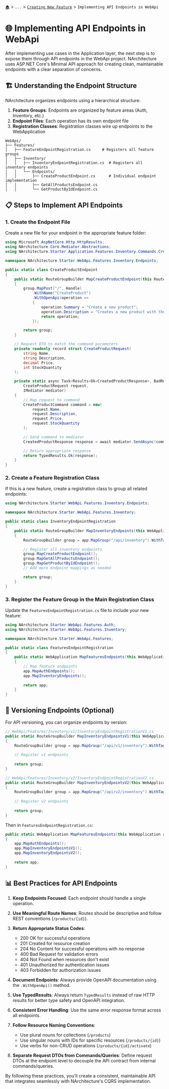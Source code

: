[`🏠`](../../README.md) > `...` > [`Creating New Feature`](./README.md) > `Implementing API Endpoints in WebApi`

# 🌐 Implementing API Endpoints in WebApi

After implementing use cases in the Application layer, the next step is to expose them through API endpoints in the WebApi project. NArchitecture uses ASP.NET Core's Minimal API approach for creating clean, maintainable endpoints with a clear separation of concerns.

## 🏗️ Understanding the Endpoint Structure

NArchitecture organizes endpoints using a hierarchical structure:

1. **Feature Groups**: Endpoints are organized by feature areas (Auth, Inventory, etc.)
2. **Endpoint Files**: Each operation has its own endpoint file
3. **Registration Classes**: Registration classes wire up endpoints to the WebApplication

```
WebApi/
├── Features/
│   ├── FeatureEndpointRegistration.cs     # Registers all feature groups
│   ├── Inventory/
│   │   ├── InventoryEndpointRegistration.cs  # Registers all inventory endpoints
│   │   └── Endpoints/
│   │       ├── CreateProductEndpoint.cs      # Individual endpoint implementation
│   │       ├── GetAllProductsEndpoint.cs
│   │       └── GetProductByIdEndpoint.cs
```

## 📋 Steps to Implement API Endpoints

### 1. Create the Endpoint File

Create a new file for your endpoint in the appropriate feature folder:

```csharp
using Microsoft.AspNetCore.Http.HttpResults;
using NArchitecture.Core.Mediator.Abstractions;
using NArchitecture.Starter.Application.Features.Inventory.Commands.Create;

namespace NArchitecture.Starter.WebApi.Features.Inventory.Endpoints;

public static class CreateProductEndpoint
{
    public static RouteGroupBuilder MapCreateProductEndpoint(this RouteGroupBuilder group)
    {
        group.MapPost("/", Handle)
            .WithName("CreateProduct")
            .WithOpenApi(operation =>
            {
                operation.Summary = "Create a new product";
                operation.Description = "Creates a new product with the given details";
                return operation;
            });

        return group;
    }

    // Request DTO to match the command parameters
    private readonly record struct CreateProductRequest(
        string Name,
        string Description,
        decimal Price,
        int StockQuantity
    );

    private static async Task<Results<Ok<CreatedProductResponse>, BadRequest<string>>> Handle(
        CreateProductRequest request,
        IMediator mediator)
    {
        // Map request to command
        CreateProductCommand command = new(
            request.Name,
            request.Description,
            request.Price,
            request.StockQuantity
        );

        // Send command to mediator
        CreatedProductResponse response = await mediator.SendAsync(command);

        // Return appropriate response
        return TypedResults.Ok(response);
    }
}
```

### 2. Create a Feature Registration Class

If this is a new feature, create a registration class to group all related endpoints:

```csharp
using NArchitecture.Starter.WebApi.Features.Inventory.Endpoints;

namespace NArchitecture.Starter.WebApi.Features.Inventory;

public static class InventoryEndpointRegistration
{
    public static RouteGroupBuilder MapInventoryEndpoints(this WebApplication app)
    {
        RouteGroupBuilder group = app.MapGroup("/api/inventory").WithTags("Inventory");

        // Register all inventory endpoints
        group.MapCreateProductEndpoint();
        group.MapGetAllProductsEndpoint();
        group.MapGetProductByIdEndpoint();
        // Add more endpoint mappings as needed

        return group;
    }
}
```

### 3. Register the Feature Group in the Main Registration Class

Update the `FeaturesEndpointRegistration.cs` file to include your new feature:

```csharp
using NArchitecture.Starter.WebApi.Features.Auth;
using NArchitecture.Starter.WebApi.Features.Inventory;

namespace NArchitecture.Starter.WebApi.Features;

public static class FeaturesEndpointRegistration
{
    public static WebApplication MapFeaturesEndpoints(this WebApplication app)
    {
        // Map feature endpoints
        app.MapAuthEndpoints();
        app.MapInventoryEndpoints();
        
        return app;
    }
}
```

## 🔄 Versioning Endpoints (Optional)

For API versioning, you can organize endpoints by version:

```csharp
// WebApi/Features/Inventory/v1/InventoryEndpointRegistrationV1.cs
public static RouteGroupBuilder MapInventoryEndpointsV1(this WebApplication app)
{
    RouteGroupBuilder group = app.MapGroup("/api/v1/inventory").WithTags("Inventory V1");
    
    // Register v1 endpoints
    
    return group;
}

// WebApi/Features/Inventory/v2/InventoryEndpointRegistrationV2.cs
public static RouteGroupBuilder MapInventoryEndpointsV2(this WebApplication app)
{
    RouteGroupBuilder group = app.MapGroup("/api/v2/inventory").WithTags("Inventory V2");
    
    // Register v2 endpoints
    
    return group;
}
```

Then in `FeaturesEndpointRegistration.cs`:

```csharp
public static WebApplication MapFeaturesEndpoints(this WebApplication app)
{
    app.MapAuthEndpoints();
    app.MapInventoryEndpointsV1();
    app.MapInventoryEndpointsV2();
    
    return app;
}
```

## 📊 Best Practices for API Endpoints

1. **Keep Endpoints Focused**: Each endpoint should handle a single operation.

2. **Use Meaningful Route Names**: Routes should be descriptive and follow REST conventions (`/products/{id}`).

3. **Return Appropriate Status Codes**:
   - 200 OK for successful operations
   - 201 Created for resource creation
   - 204 No Content for successful operations with no response
   - 400 Bad Request for validation errors
   - 404 Not Found when resources don't exist
   - 401 Unauthorized for authentication issues
   - 403 Forbidden for authorization issues

4. **Document Endpoints**: Always provide OpenAPI documentation using the `.WithOpenApi()` method.

5. **Use TypedResults**: Always return `TypedResults` instead of raw HTTP results for better type safety and OpenAPI integration.

6. **Consistent Error Handling**: Use the same error response format across all endpoints.

7. **Follow Resource Naming Conventions**:
   - Use plural nouns for collections (`/products`)
   - Use singular nouns with IDs for specific resources (`/products/{id}`)
   - Use verbs for non-CRUD operations (`/products/{id}/activate`)

8. **Separate Request DTOs from Commands/Queries**: Define request DTOs at the endpoint level to decouple the API contract from internal commands/queries.

By following these practices, you'll create a consistent, maintainable API that integrates seamlessly with NArchitecture's CQRS implementation.
